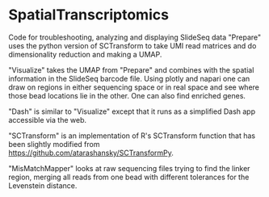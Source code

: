 # SpatialTranscriptomics
Code for troubleshooting, analyzing and displaying SlideSeq data
"Prepare" uses the python version of SCTransform to take UMI read matrices and do dimensionality reduction and making a UMAP.  

"Visualize" takes the UMAP from "Prepare" and combines with the spatial information in the SlideSeq barcode file.  Using plotly and napari one can draw on regions in
either sequencing space or in real space and see where those bead locations lie in the other.  One can also find enriched genes.

"Dash" is similar to "Visualize" except that it runs as a simplified Dash app accessible via the web.

"SCTransform" is an implementation of R's SCTransform function that has been slightly modified from https://github.com/atarashansky/SCTransformPy.

"MisMatchMapper" looks at raw sequencing files trying to find the linker region, merging all reads from one bead with different tolerances for the Levenstein distance.

